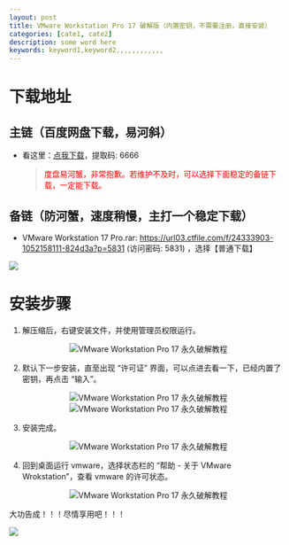 ```yaml
---
layout: post
title: VMware Workstation Pro 17 破解版（内置密钥，不需要注册，直接安装）
categories: [cate1, cate2]
description: some word here
keywords: keyword1,keyword2,,,,,,,,,,,,
---
```


# 下载地址

## 主链（百度网盘下载，易河斜）

- 看这里：[点我下载](https://pan.baidu.com/s/1DeOdm0g8fPkc71Aw9QzPNw?pwd=6666)，提取码: 6666

  > <p style="color:red" >度盘易河蟹，非常抱歉。若维护不及时，可以选择下面稳定的备链下载，一定能下载。</p>

## 备链（防河蟹，速度稍慢，主打一个稳定下载）

- VMware Workstation 17 Pro.rar: <https://url03.ctfile.com/f/24333903-1052158111-824d3a?p=5831> (访问密码: 5831) ，选择【普通下载】

![](https://pic.imgdb.cn/item/6612476468eb935713c85291.gif)

# 安装步骤

1. 解压缩后，右键安装文件，并使用管理员权限运行。

<center><img src="https://s21.ax1x.com/2024/04/11/pFXfBIe.png" alt="VMware Workstation Pro 17 永久破解教程"/></center>

2. 默认下一步安装，直至出现 “许可证” 界面，可以点进去看一下，已经内置了密钥，再点击 “输入”。

<center><img src="https://s21.ax1x.com/2024/04/11/pFXfRqf.png" alt="VMware Workstation Pro 17 永久破解教程"/></center>

<center><img src="https://s21.ax1x.com/2024/04/12/pFXfTRs.png" alt="VMware Workstation Pro 17 永久破解教程"/></center>

3. 安装完成。

<center><img src="https://s21.ax1x.com/2024/04/12/pFXfqs0.png" alt="VMware Workstation Pro 17 永久破解教程"/></center>

4. 回到桌面运行 vmware，选择状态栏的 “帮助 - 关于 VMware Wrokstation”，查看 vmware 的许可状态。

<center><img src="https://s21.ax1x.com/2024/04/12/pFXfvoF.png" alt="VMware Workstation Pro 17 永久破解教程"/></center>

大功告成！！！尽情享用吧！！！

![](https://pic.imgdb.cn/item/661246bf68eb935713c7f81c.gif)

<!--
个人许可证：
JA09H-4V15H-M80V8-8A8Z4-2U8N4
1C212-41352-081H8-693E2-AZ2J0

批量许可证：
5Y69H-0J250-H88C8-MJ8Q0-2C2P4
MC60H-DWHD5-H80U9-6V85M-8280D
JU090-6039P-08409-8J0QH-2YR7F
-->
